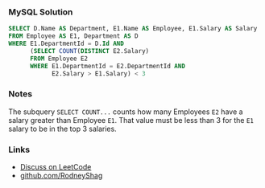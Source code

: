 ### MySQL Solution

```sql
SELECT D.Name AS Department, E1.Name AS Employee, E1.Salary AS Salary
FROM Employee AS E1, Department AS D
WHERE E1.DepartmentId = D.Id AND
      (SELECT COUNT(DISTINCT E2.Salary)
      FROM Employee E2
      WHERE E1.DepartmentId = E2.DepartmentId AND
            E2.Salary > E1.Salary) < 3
```

### Notes

The subquery `SELECT COUNT...` counts how many Employees `E2` have a salary greater than Employee `E1`. That value must be less than 3 for the `E1` salary to be in the top 3 salaries.

### Links

- [Discuss on LeetCode](https://leetcode.com/problems/department-top-three-salaries/discuss/394442)
- [github.com/RodneyShag](https://github.com/RodneyShag)
